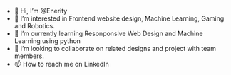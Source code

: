 - 👋 Hi, I’m @Enerity
- 👀 I’m interested in Frontend website design, Machine Learning, Gaming and Robotics.
- 🌱 I’m currently learning Resonponsive Web Design and Machine Learning using python
- 💞️ I’m looking to collaborate on related designs and project with team members.
- 📫 How to reach me on LinkedIn

<!---
Enerity/Enerity is a ✨ special ✨ repository because its `README.md` (this file) appears on your GitHub profile.
You can click the Preview link to take a look at your changes.
--->
